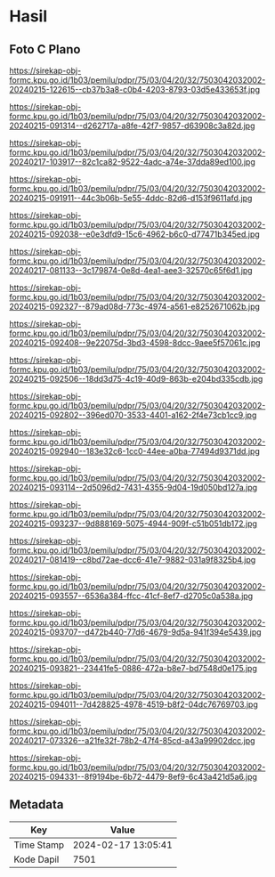 # Hasil

## Foto C Plano

https://sirekap-obj-formc.kpu.go.id/1b03/pemilu/pdpr/75/03/04/20/32/7503042032002-20240215-122615--cb37b3a8-c0b4-4203-8793-03d5e433653f.jpg

https://sirekap-obj-formc.kpu.go.id/1b03/pemilu/pdpr/75/03/04/20/32/7503042032002-20240215-091314--d262717a-a8fe-42f7-9857-d63908c3a82d.jpg

https://sirekap-obj-formc.kpu.go.id/1b03/pemilu/pdpr/75/03/04/20/32/7503042032002-20240217-103917--82c1ca82-9522-4adc-a74e-37dda89ed100.jpg

https://sirekap-obj-formc.kpu.go.id/1b03/pemilu/pdpr/75/03/04/20/32/7503042032002-20240215-091911--44c3b06b-5e55-4ddc-82d6-d153f9611afd.jpg

https://sirekap-obj-formc.kpu.go.id/1b03/pemilu/pdpr/75/03/04/20/32/7503042032002-20240215-092038--e0e3dfd9-15c6-4962-b6c0-d77471b345ed.jpg

https://sirekap-obj-formc.kpu.go.id/1b03/pemilu/pdpr/75/03/04/20/32/7503042032002-20240217-081133--3c179874-0e8d-4ea1-aee3-32570c65f6d1.jpg

https://sirekap-obj-formc.kpu.go.id/1b03/pemilu/pdpr/75/03/04/20/32/7503042032002-20240215-092327--879ad08d-773c-4974-a561-e8252671062b.jpg

https://sirekap-obj-formc.kpu.go.id/1b03/pemilu/pdpr/75/03/04/20/32/7503042032002-20240215-092408--9e22075d-3bd3-4598-8dcc-9aee5f57061c.jpg

https://sirekap-obj-formc.kpu.go.id/1b03/pemilu/pdpr/75/03/04/20/32/7503042032002-20240215-092506--18dd3d75-4c19-40d9-863b-e204bd335cdb.jpg

https://sirekap-obj-formc.kpu.go.id/1b03/pemilu/pdpr/75/03/04/20/32/7503042032002-20240215-092802--396ed070-3533-4401-a162-2f4e73cb1cc9.jpg

https://sirekap-obj-formc.kpu.go.id/1b03/pemilu/pdpr/75/03/04/20/32/7503042032002-20240215-092940--183e32c6-1cc0-44ee-a0ba-77494d9371dd.jpg

https://sirekap-obj-formc.kpu.go.id/1b03/pemilu/pdpr/75/03/04/20/32/7503042032002-20240215-093114--2d5096d2-7431-4355-9d04-19d050bd127a.jpg

https://sirekap-obj-formc.kpu.go.id/1b03/pemilu/pdpr/75/03/04/20/32/7503042032002-20240215-093237--9d888169-5075-4944-909f-c51b051db172.jpg

https://sirekap-obj-formc.kpu.go.id/1b03/pemilu/pdpr/75/03/04/20/32/7503042032002-20240217-081419--c8bd72ae-dcc6-41e7-9882-031a9f8325b4.jpg

https://sirekap-obj-formc.kpu.go.id/1b03/pemilu/pdpr/75/03/04/20/32/7503042032002-20240215-093557--6536a384-ffcc-41cf-8ef7-d2705c0a538a.jpg

https://sirekap-obj-formc.kpu.go.id/1b03/pemilu/pdpr/75/03/04/20/32/7503042032002-20240215-093707--d472b440-77d6-4679-9d5a-941f394e5439.jpg

https://sirekap-obj-formc.kpu.go.id/1b03/pemilu/pdpr/75/03/04/20/32/7503042032002-20240215-093821--23441fe5-0886-472a-b8e7-bd7548d0e175.jpg

https://sirekap-obj-formc.kpu.go.id/1b03/pemilu/pdpr/75/03/04/20/32/7503042032002-20240215-094011--7d428825-4978-4519-b8f2-04dc76769703.jpg

https://sirekap-obj-formc.kpu.go.id/1b03/pemilu/pdpr/75/03/04/20/32/7503042032002-20240217-073326--a21fe32f-78b2-47f4-85cd-a43a99902dcc.jpg

https://sirekap-obj-formc.kpu.go.id/1b03/pemilu/pdpr/75/03/04/20/32/7503042032002-20240215-094331--8f9194be-6b72-4479-8ef9-6c43a421d5a6.jpg


## Metadata

| Key        | Value               |
| ---------- | ------------------- |
| Time Stamp | 2024-02-17 13:05:41 |
| Kode Dapil | 7501                |




